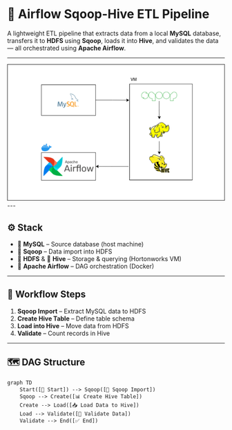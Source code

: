 # 🔁 Airflow Sqoop-Hive ETL Pipeline

A lightweight ETL pipeline that extracts data from a local **MySQL** database, transfers it to **HDFS** using **Sqoop**, loads it into **Hive**, and validates the data — all orchestrated using **Apache Airflow**.

---
<div align="center">
    <img src="https://github.com/AdhamAymanElsayed/airflow-sqoop-hive-pipeline/blob/main/pipeline.png?raw=true" alt="Airflow Sqoop Hive Pipeline" width="700"/>
</div>
---

## ⚙️ Stack

- 🐬 **MySQL** – Source database (host machine)
- 🔄 **Sqoop** – Data import into HDFS
- 🐘 **HDFS** & 🐝 **Hive** – Storage & querying (Hortonworks VM)
- 🧩 **Apache Airflow** – DAG orchestration (Docker)

---

## 🧭 Workflow Steps

1. **Sqoop Import** – Extract MySQL data to HDFS  
2. **Create Hive Table** – Define table schema  
3. **Load into Hive** – Move data from HDFS  
4. **Validate** – Count records in Hive

---

## 🗺️ DAG Structure

```mermaid
graph TD
    Start([🚀 Start]) --> Sqoop([🔄 Sqoop Import])
    Sqoop --> Create([📊 Create Hive Table])
    Create --> Load([📥 Load Data to Hive])
    Load --> Validate([🔎 Validate Data])
    Validate --> End([✅ End])

